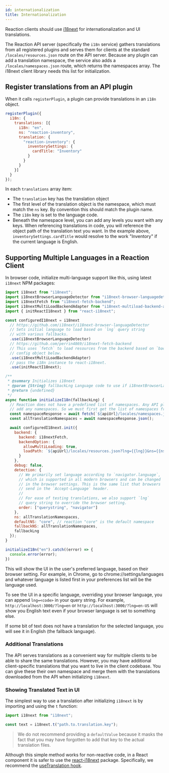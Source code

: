 ```yaml
---
id: internationalization
title: Internationalization
---
```


Reaction clients should use [i18next](http://i18next.com/) for internationalization and UI translations.

The Reaction API server (specifically the `i18n` service) gathers translations from all registered plugins and serves them for clients at the standard `/locales/resources.json` route on the API server. Because any plugin can add a translation namespace, the service also adds a `/locales/namespaces.json` route, which returns the namespaces array. The i18next client library needs this list for initialization.

## Register translations from an API plugin

When it calls `registerPlugin`, a plugin can provide translations in an `i18n` object.

```js
registerPlugin({
  i18n: {
    translations: [{
      i18n: "en",
      ns: "reaction-inventory",
      translation: {
        "reaction-inventory": {
          inventorySettings: {
            cardTitle: "Inventory"
          }
        }
      }
    }]
  }
});
```

In each `translations` array item:
- The `translation` key has the translation object
- The first level of the translation object is the namespace, which must match the `ns` key. By convention this should match the plugin name.
- The `i18n` key is set to the language code.
- Beneath the namespace level, you can add any levels you want with any keys. When referencing translations in code, you will reference the object path of the translation text you want. In the example above, `inventorySettings.cardTitle` would resolve to the work "Inventory" if the current language is English.

## Supporting Multiple Languages in a Reaction Client

In browser code, initialize multi-language support like this, using latest `i18next` NPM packages:

```js
import i18next from "i18next";
import i18nextBrowserLanguageDetector from "i18next-browser-languagedetector";
import i18nextFetch from "i18next-fetch-backend";
import i18nextMultiLoadBackendAdapter from "i18next-multiload-backend-adapter";
import { initReactI18next } from "react-i18next";

const configuredI18next = i18next
  // https://github.com/i18next/i18next-browser-languageDetector
  // Sets initial language to load based on `lng` query string
  // with various fallbacks.
  .use(i18nextBrowserLanguageDetector)
  // https://github.com/perrin4869/i18next-fetch-backend
  // This uses `fetch` to load resources from the backend based on `backend`
  // config object below.
  .use(i18nextMultiLoadBackendAdapter)
  // pass the i18n instance to react-i18next.
  .use(initReactI18next);

/**
 * @summary Initializes i18next
 * @param {String} fallbackLng Language code to use if i18nextBrowserLanguageDetector fails
 * @return {undefined}
 */
async function initializeI18n(fallbackLng) {
  // Reaction does not have a predefined list of namespaces. Any API plugin can
  // add any namespaces. So we must first get the list of namespaces from the API.
  const namespaceResponse = await fetch(`${apiUrl}/locales/namespaces.json`);
  const allTranslationNamespaces = await namespaceResponse.json();

  await configuredI18next.init({
    backend: {
      backend: i18nextFetch,
      backendOption: {
        allowMultiLoading: true,
        loadPath: `${apiUrl}/locales/resources.json?lng={{lng}}&ns={{ns}}`
      }
    },
    debug: false,
    detection: {
      // We primarily set language according to `navigator.language`,
      // which is supported in all modern browsers and can be changed
      // in the browser settings. This is the same list that browsers
      // send in the `Accept-Language` header.
      //
      // For ease of testing translations, we also support `lng`
      // query string to override the browser setting.
      order: ["querystring", "navigator"]
    },
    ns: allTranslationNamespaces,
    defaultNS: "core", // reaction "core" is the default namespace
    fallbackNS: allTranslationNamespaces,
    fallbackLng
  });
}

initializeI18n("en").catch((error) => {
  console.error(error);
})
```

This will show the UI in the user's preferred language, based on their browser setting. For example, in Chrome, go to chrome://settings/languages and whatever language is listed first in your preferences list will be the language used.

To see the UI in a specific language, overriding your browser language, you can append `lng=<code>` in your query string. For example, `http://localhost:3000/?lng=en` or `http://localhost:3000/?lng=en-US` will show you English text even if your browser language is set to something else.

If some bit of text does not have a translation for the selected language, you will see it in English (the fallback language).

### Additional Translations

The API serves translations as a convenient way for multiple clients to be able to share the same translations. However, you may have additional client-specific translations that you want to live in the client codebase. You can give these their own namespace and merge them with the translations downloaded from the API when initializing `i18next`.

### Showing Translated Text in UI

The simplest way to use a translation after initializing `i18next` is by importing and using the `t` function:

```js
import i18next from "i18next";

const text = i18next.t("path.to.translation.key");
```

> We do not recommend providing a `defaultValue` because it masks the fact that you may have forgotten to add that key to the actual translation files.

Although this simple method works for non-reactive code, in a React component it is safer to use the [react-i18next](https://react.i18next.com/) package. Specifically, we recommend the [useTranslation hook](https://react.i18next.com/latest/usetranslation-hook).
